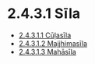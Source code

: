 # 2.4.3.1 Sīla

* [2.4.3.1.1 Cūḷasīla](2.4.3.1/2.4.3.1.1.md)
* [2.4.3.1.2 Majjhimasīla](2.4.3.1/2.4.3.1.2.md)
* [2.4.3.1.3 Mahāsīla](2.4.3.1/2.4.3.1.3.md)
